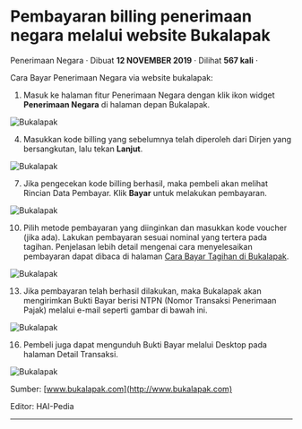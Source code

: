 Pembayaran billing penerimaan negara melalui website Bukalapak
==============================================================

Penerimaan Negara · Dibuat **12 NOVEMBER 2019** · Dilihat **567 kali** ·

Cara Bayar Penerimaan Negara via website bukalapak:  

1.  Masuk ke halaman fitur Penerimaan Negara dengan klik ikon widget **Penerimaan Negara** di halaman depan Bukalapak.

![Bukalapak](https://s0.bukalapak.com/uploads/attachment/088361/neg_1.png)

  
4.  Masukkan kode billing yang sebelumnya telah diperoleh dari Dirjen yang bersangkutan, lalu tekan **Lanjut**.

![Bukalapak](https://s0.bukalapak.com/uploads/attachment/588361/neg_2.png)

  
7.  Jika pengecekan kode billing berhasil, maka pembeli akan melihat Rincian Data Pembayar. Klik **Bayar** untuk melakukan pembayaran.

![Bukalapak](https://s0.bukalapak.com/uploads/attachment/098361/neg_3.png)

  
10.  Pilih metode pembayaran yang diinginkan dan masukkan kode voucher (jika ada). Lakukan pembayaran sesuai nominal yang tertera pada tagihan. Penjelasan lebih detail mengenai cara menyelesaikan pembayaran dapat dibaca di halaman [Cara Bayar Tagihan di Bukalapak](https://www.bukalapak.com/faq/category/sebagai-pembeli/pembayaran-transaksi).

![Bukalapak](https://s0.bukalapak.com/uploads/attachment/066861/pen_1.png)

  
13.  Jika pembayaran telah berhasil dilakukan, maka Bukalapak akan mengirimkan Bukti Bayar berisi NTPN (Nomor Transaksi Penerimaan Pajak) melalui e-mail seperti gambar di bawah ini.

![Bukalapak](https://s0.bukalapak.com/uploads/attachment/009361/neg_5.png)

  
16.  Pembeli juga dapat mengunduh Bukti Bayar melalui Desktop pada halaman Detail Transaksi.

![Bukalapak](https://s0.bukalapak.com/uploads/attachment/509361/neg_6.png)

  

Sumber: [www.bukalapak.com](http://www.bukalapak.com)

Editor: HAI-Pedia  

  
  
  

* * *